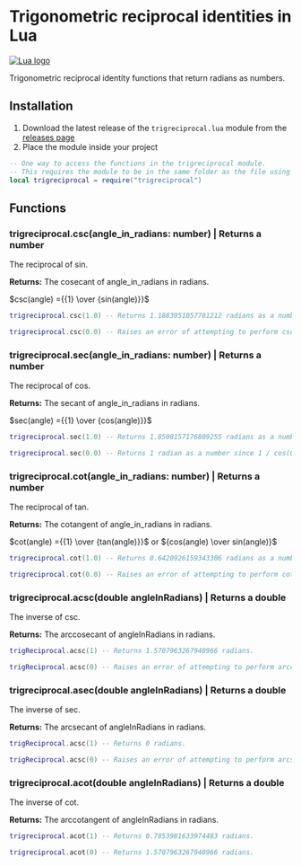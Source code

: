 # Trigonometric reciprocal identities in Lua

[![Lua logo](https://www.lua.org/images/lua-logo.gif)](https://lua.org)

Trigonometric reciprocal identity functions that return radians as numbers.

## Installation

1. Download the latest release of the ```trigreciprocal.lua``` module from the [releases page](https://github.com/Synthird/trigonometric-reciprocal-identities/releases/tag/v1.1.0lua)
2. Place the module inside your project

```Lua
-- One way to access the functions in the trigreciprocal module.
-- This requires the module to be in the same folder as the file using this code.
local trigreciprocal = require("trigreciprocal")
```

## Functions

### trigreciprocal.csc(angle_in_radians: number) | Returns a number

The reciprocal of sin.

**Returns:** The cosecant of angle_in_radians in radians.

$csc(angle) ={{1} \over {sin(angle)}}$

```Lua
trigreciprocal.csc(1.0) -- Returns 1.1883951057781212 radians as a number.
```

```Lua
trigreciprocal.csc(0.0) -- Raises an error of attempting to perform csc(0) since 1 / sin(0) = 1 / 0, which is undefined.
```

### trigreciprocal.sec(angle_in_radians: number) | Returns a number

The reciprocal of cos.

**Returns:** The secant of angle_in_radians in radians.

$sec(angle) ={{1} \over {cos(angle)}}$

```Lua
trigreciprocal.sec(1.0) -- Returns 1.8508157176809255 radians as a number.
```

```Lua
trigreciprocal.sec(0.0) -- Returns 1 radian as a number since 1 / cos(0) = 1 / 1, which is 1.
```

### trigreciprocal.cot(angle_in_radians: number) | Returns a number

The reciprocal of tan.

**Returns:** The cotangent of angle_in_radians in radians.

$cot(angle) ={{1} \over {tan(angle)}}$ or ${cos(angle) \over sin(angle)}$

```Lua
trigreciprocal.cot(1.0) -- Returns 0.6420926159343306 radians as a number.
```

```Lua
trigreciprocal.cot(0.0) -- Raises an error of attempting to perform cot(0) since 1 / tan(0) = 1 / 0, which is undefined.
```
### trigreciprocal.acsc(double angleInRadians) | Returns a double

The inverse of csc.

**Returns:** The arccosecant of angleInRadians in radians.

```Lua
trigReciprocal.acsc(1) -- Returns 1.5707963267948966 radians.
```

```Lua
trigReciprocal.acsc(0) -- Raises an error of attempting to perform arccsc(0) since arcsin(1 / 0) is undefined.
```

### trigreciprocal.asec(double angleInRadians) | Returns a double

The inverse of sec.

**Returns:** The arcsecant of angleInRadians in radians.

```Lua
trigReciprocal.acsc(1) -- Returns 0 radians.
```

```Lua
trigReciprocal.acsc(0) -- Raises an error of attempting to perform arcsec(0) since arccos(1 / 0) is undefined.
```

### trigreciprocal.acot(double angleInRadians) | Returns a double

The inverse of cot.

**Returns:** The arccotangent of angleInRadians in radians.

```Lua
trigreciprocal.acot(1) -- Returns 0.7853981633974483 radians.
```

```Lua
trigreciprocal.acot(0) -- Returns 1.5707963267948966 radians.
```

